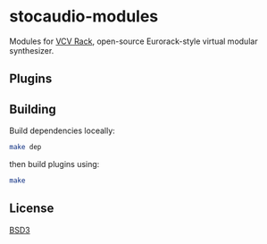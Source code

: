 # stocaudio-modules

Modules for [VCV Rack](https://github.com/VCVRack/Rack), open-source Eurorack-style virtual modular synthesizer.

## Plugins


## Building
Build dependencies loceally:

```bash
make dep
```
then build plugins using:

```bash
make
```


## License
[BSD3](https://opensource.org/licenses/BSD-3-Clause)
